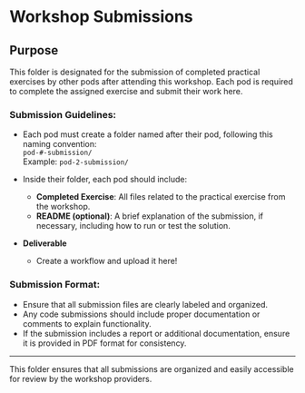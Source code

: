 # Workshop Submissions

## Purpose

This folder is designated for the submission of completed practical exercises by other pods after attending this workshop. Each pod is required to complete the assigned exercise and submit their work here.

### Submission Guidelines:

- Each pod must create a folder named after their pod, following this naming convention:  
  `pod-#-submission/`  
  Example: `pod-2-submission/`
  
- Inside their folder, each pod should include:
  - **Completed Exercise**: All files related to the practical exercise from the workshop.
  - **README (optional)**: A brief explanation of the submission, if necessary, including how to run or test the solution.

- **Deliverable**
  - Create a workflow and upload it here!

### Submission Format:

- Ensure that all submission files are clearly labeled and organized.
- Any code submissions should include proper documentation or comments to explain functionality.
- If the submission includes a report or additional documentation, ensure it is provided in PDF format for consistency.

---

This folder ensures that all submissions are organized and easily accessible for review by the workshop providers.
